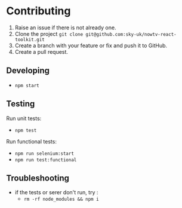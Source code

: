 # Contributing

1. Raise an issue if there is not already one.
2. Clone the project `git clone git@github.com:sky-uk/nowtv-react-toolkit.git`
3. Create a branch with your feature or fix and push it to GitHub.
4. Create a pull request.

## Developing

 * `npm start`

## Testing

Run unit tests:
 * `npm test`

Run functional tests:
 * `npm run selenium:start`
 * `npm run test:functional`


## Troubleshooting

 * if the tests or serer don't run, try :
   * `rm -rf node_modules && npm i`
